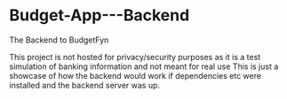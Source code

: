 # Budget-App---Backend
The Backend to BudgetFyn


This project is not hosted for privacy/security purposes as it is a test simulation of banking information and not meant for real use
This is just a showcase of how the backend would work if dependencies etc were installed and the backend server was up.


